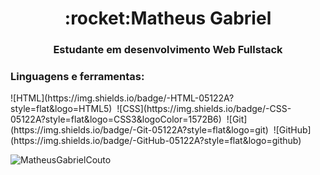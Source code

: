 <h1 align="center">:rocket:Matheus Gabriel</h1>
<h3 align="center">Estudante em desenvolvimento Web Fullstack</h3>

<h3 align="left">Linguagens e ferramentas:</h3>
<p align="left">
![HTML](https://img.shields.io/badge/-HTML-05122A?style=flat&logo=HTML5)&nbsp;
![CSS](https://img.shields.io/badge/-CSS-05122A?style=flat&logo=CSS3&logoColor=1572B6)&nbsp;
![Git](https://img.shields.io/badge/-Git-05122A?style=flat&logo=git)&nbsp;
![GitHub](https://img.shields.io/badge/-GitHub-05122A?style=flat&logo=github)&nbsp;

</p>

<p align="left"><img align="left" src="https://github-readme-stats.vercel.app/api/top-langs?username=MatheusGabrielCouto&show_icons=true&locale=en&layout=compact" alt="MatheusGabrielCouto" /></p>